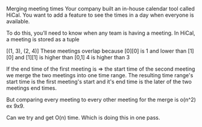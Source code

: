 Merging meeting times
Your company built an in-house calendar tool called HiCal. You want to add a feature to see the times in a day when everyone is available.

To do this, you’ll need to know when any team is having a meeting. In HiCal, a meeting is stored as a tuple 


  [(1, 3), (2, 4)] These meetings overlap because [0][0] is 1 and lower than [1][0] and [1][1] is higher than [0,1]  4 is higher than 3 


If the end time of the first meeting is => the start time of the second meeting we merge the two meetings into one time range. The resulting time range's start time is the first meeting's start and it's end time is the later of the two meetings end times.

But comparing every meeting to every other meeting for the merge is o(n^2) ex 9x9.

Can we try and get O(n) time. Which is doing this in one pass.